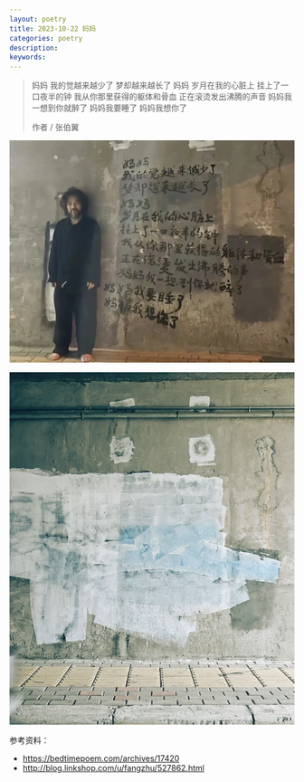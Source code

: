 ```yaml
---
layout: poetry
title: 2023-10-22 妈妈
categories: poetry
description: 
keywords: 
---
```




> 妈妈
> 我的觉越来越少了
> 梦却越来越长了
> 妈妈
> 岁月在我的心脏上
> 挂上了一口夜半的钟
> 我从你那里获得的躯体和骨血
> 正在滚烫发出沸腾的声音
> 妈妈我一想到你就醉了
> 妈妈我要睡了
> 妈妈我想你了
>
> 作者 / 张伯翼

![image-20231022220838385](../assets/images/artcles/2023-10-22--妈妈.assets/image-20231022220838385.png)

![img](../assets/images/artcles/2023-10-22--妈妈.assets/2023-10-22.png)

参考资料：

- https://bedtimepoem.com/archives/17420
- http://blog.linkshop.com/u/fangzhu/527862.html
